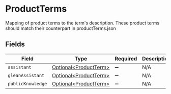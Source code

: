 # ProductTerms

Mapping of product terms to the term's description. These product terms should match their counterpart in productTerms.json


## Fields

| Field                                                            | Type                                                             | Required                                                         | Description                                                      |
| ---------------------------------------------------------------- | ---------------------------------------------------------------- | ---------------------------------------------------------------- | ---------------------------------------------------------------- |
| `assistant`                                                      | [Optional\<ProductTerm>](../../models/components/ProductTerm.md) | :heavy_minus_sign:                                               | N/A                                                              |
| `gleanAssistant`                                                 | [Optional\<ProductTerm>](../../models/components/ProductTerm.md) | :heavy_minus_sign:                                               | N/A                                                              |
| `publicKnowledge`                                                | [Optional\<ProductTerm>](../../models/components/ProductTerm.md) | :heavy_minus_sign:                                               | N/A                                                              |